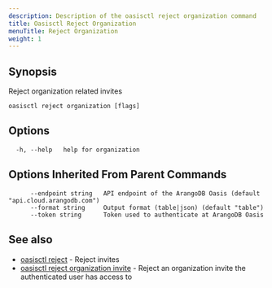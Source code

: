 ```yaml
---
description: Description of the oasisctl reject organization command
title: Oasisctl Reject Organization
menuTitle: Reject Organization
weight: 1
---
```

## Synopsis
Reject organization related invites

```
oasisctl reject organization [flags]
```

## Options
```
  -h, --help   help for organization
```

## Options Inherited From Parent Commands
```
      --endpoint string   API endpoint of the ArangoDB Oasis (default "api.cloud.arangodb.com")
      --format string     Output format (table|json) (default "table")
      --token string      Token used to authenticate at ArangoDB Oasis
```

## See also
* [oasisctl reject](_index.md)	 - Reject invites
* [oasisctl reject organization invite](reject-organization-invite.md)	 - Reject an organization invite the authenticated user has access to

